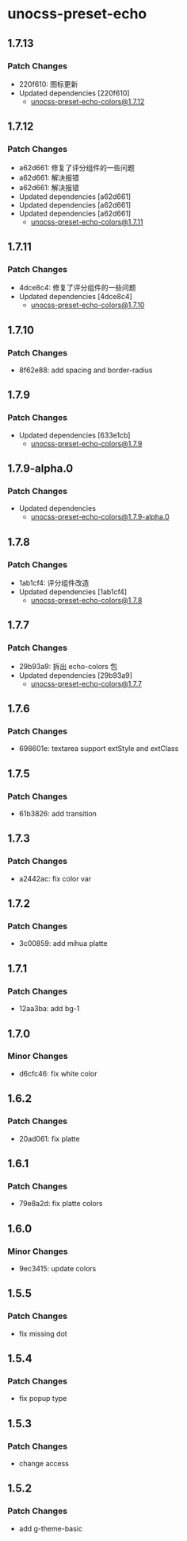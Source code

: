 # unocss-preset-echo

## 1.7.13

### Patch Changes

- 220f610: 图标更新
- Updated dependencies [220f610]
  - unocss-preset-echo-colors@1.7.12

## 1.7.12

### Patch Changes

- a62d661: 修复了评分组件的一些问题
- a62d661: 解决报错
- a62d661: 解决报错
- Updated dependencies [a62d661]
- Updated dependencies [a62d661]
- Updated dependencies [a62d661]
  - unocss-preset-echo-colors@1.7.11

## 1.7.11

### Patch Changes

- 4dce8c4: 修复了评分组件的一些问题
- Updated dependencies [4dce8c4]
  - unocss-preset-echo-colors@1.7.10

## 1.7.10

### Patch Changes

- 8f62e88: add spacing and border-radius

## 1.7.9

### Patch Changes

- Updated dependencies [633e1cb]
  - unocss-preset-echo-colors@1.7.9

## 1.7.9-alpha.0

### Patch Changes

- Updated dependencies
  - unocss-preset-echo-colors@1.7.9-alpha.0

## 1.7.8

### Patch Changes

- 1ab1cf4: 评分组件改造
- Updated dependencies [1ab1cf4]
  - unocss-preset-echo-colors@1.7.8

## 1.7.7

### Patch Changes

- 29b93a9: 拆出 echo-colors 包
- Updated dependencies [29b93a9]
  - unocss-preset-echo-colors@1.7.7

## 1.7.6

### Patch Changes

- 698601e: textarea support extStyle and extClass

## 1.7.5

### Patch Changes

- 61b3826: add transition

## 1.7.3

### Patch Changes

- a2442ac: fix color var

## 1.7.2

### Patch Changes

- 3c00859: add mihua platte

## 1.7.1

### Patch Changes

- 12aa3ba: add bg-1

## 1.7.0

### Minor Changes

- d6cfc46: fix white color

## 1.6.2

### Patch Changes

- 20ad061: fix platte

## 1.6.1

### Patch Changes

- 79e8a2d: fix platte colors

## 1.6.0

### Minor Changes

- 9ec3415: update colors

## 1.5.5

### Patch Changes

- fix missing dot

## 1.5.4

### Patch Changes

- fix popup type

## 1.5.3

### Patch Changes

- change access

## 1.5.2

### Patch Changes

- add g-theme-basic

